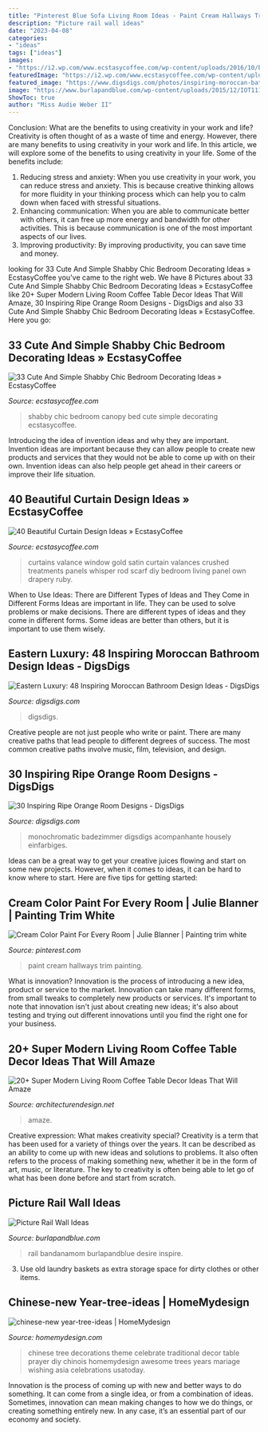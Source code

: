```yaml
---
title: "Pinterest Blue Sofa Living Room Ideas - Paint Cream Hallways Trim Painting"
description: "Picture rail wall ideas"
date: "2023-04-08"
categories:
- "ideas"
tags: ["ideas"]
images:
- "https://i2.wp.com/www.ecstasycoffee.com/wp-content/uploads/2016/10/beautiful-window-valance-curtains.jpg?resize=600%2C801"
featuredImage: "https://i2.wp.com/www.ecstasycoffee.com/wp-content/uploads/2016/08/Shabby-Chic-Kids-Bedroom-With-A-Canopy-Bed.jpg"
featured_image: "https://www.digsdigs.com/photos/inspiring-moroccan-bathrooms-41-554x739.jpg"
image: "https://www.burlapandblue.com/wp-content/uploads/2015/12/IOT1112_hmtrupp10.jpg"
ShowToc: true
author: "Miss Audie Weber II"
---
```



Conclusion: What are the benefits to using creativity in your work and life?
Creativity is often thought of as a waste of time and energy. However, there are many benefits to using creativity in your work and life. In this article, we will explore some of the benefits to using creativity in your life. Some of the benefits include: 
1) Reducing stress and anxiety: When you use creativity in your work, you can reduce stress and anxiety. This is because creative thinking allows for more fluidity in your thinking process which can help you to calm down when faced with stressful situations. 
2) Enhancing communication: When you are able to communicate better with others, it can free up more energy and bandwidth for other activities. This is because communication is one of the most important aspects of our lives. 
3) Improving productivity: By improving productivity, you can save time and money.

	

		
looking for 33 Cute And Simple Shabby Chic Bedroom Decorating Ideas » EcstasyCoffee you've came to the right web. We have 8 Pictures about 33 Cute And Simple Shabby Chic Bedroom Decorating Ideas » EcstasyCoffee like 20+ Super Modern Living Room Coffee Table Decor Ideas That Will Amaze, 30 Inspiring Ripe Orange Room Designs - DigsDigs and also 33 Cute And Simple Shabby Chic Bedroom Decorating Ideas » EcstasyCoffee. Here you go:
		
    
## 33 Cute And Simple Shabby Chic Bedroom Decorating Ideas » EcstasyCoffee

<img loading=lazy src="https://i2.wp.com/www.ecstasycoffee.com/wp-content/uploads/2016/08/Shabby-Chic-Kids-Bedroom-With-A-Canopy-Bed.jpg" onerror="this.onerror=null;this.src='https://tse2.mm.bing.net/th?id=OIP.oVXacVJx3FoYQ5XCMhbWGAHaJ4&amp;pid=15.1';" alt="33 Cute And Simple Shabby Chic Bedroom Decorating Ideas » EcstasyCoffee">

_Source: ecstasycoffee.com_

>shabby chic bedroom canopy bed cute simple decorating ecstasycoffee. 

	

Introducing the idea of invention ideas and why they are important.
Invention ideas are important because they can allow people to create new products and services that they would not be able to come up with on their own. Invention ideas can also help people get ahead in their careers or improve their life situation.

    
## 40 Beautiful Curtain Design Ideas » EcstasyCoffee

<img loading=lazy src="https://i2.wp.com/www.ecstasycoffee.com/wp-content/uploads/2016/10/beautiful-window-valance-curtains.jpg?resize=600%2C801" onerror="this.onerror=null;this.src='https://tse2.mm.bing.net/th?id=OIP.ZY0Kfm_OqDXUdIBxVEuBKwHaJ4&amp;pid=15.1';" alt="40 Beautiful Curtain Design Ideas » EcstasyCoffee">

_Source: ecstasycoffee.com_

>curtains valance window gold satin curtain valances crushed treatments panels whisper rod scarf diy bedroom living panel own drapery ruby. 

	

When to Use Ideas: There are Different Types of Ideas and They Come in Different Forms
Ideas are important in life. They can be used to solve problems or make decisions. There are different types of ideas and they come in different forms. Some ideas are better than others, but it is important to use them wisely.

    
## Eastern Luxury: 48 Inspiring Moroccan Bathroom Design Ideas - DigsDigs

<img loading=lazy src="https://www.digsdigs.com/photos/inspiring-moroccan-bathrooms-41-554x739.jpg" onerror="this.onerror=null;this.src='https://tse3.mm.bing.net/th?id=OIP.nEXLn6XvexFU9uVYO14reQHaJ4&amp;pid=15.1';" alt="Eastern Luxury: 48 Inspiring Moroccan Bathroom Design Ideas - DigsDigs">

_Source: digsdigs.com_

>digsdigs. 

	

Creative people are not just people who write or paint. There are many creative paths that lead people to different degrees of success. The most common creative paths involve music, film, television, and design.

    
## 30 Inspiring Ripe Orange Room Designs - DigsDigs

<img loading=lazy src="https://www.digsdigs.com/photos/bright-and-inspiring-orange-room-designs-18.jpg" onerror="this.onerror=null;this.src='https://tse3.mm.bing.net/th?id=OIP.7PK3Cf_wPfMezy1qKjPLfAHaJ-&amp;pid=15.1';" alt="30 Inspiring Ripe Orange Room Designs - DigsDigs">

_Source: digsdigs.com_

>monochromatic badezimmer digsdigs acompanhante housely einfarbiges. 

	

Ideas can be a great way to get your creative juices flowing and start on some new projects. However, when it comes to ideas, it can be hard to know where to start. Here are five tips for getting started: 

    
## Cream Color Paint For Every Room | Julie Blanner | Painting Trim White

<img loading=lazy src="https://i.pinimg.com/736x/fd/1f/ed/fd1fed2f59bbcd1fc7af945c60395ea8.jpg" onerror="this.onerror=null;this.src='https://tse1.mm.bing.net/th?id=OIP.ci_VypM4tNLaN27kwNVlmgHaLH&amp;pid=15.1';" alt="Cream Color Paint For Every Room | Julie Blanner | Painting trim white">

_Source: pinterest.com_

>paint cream hallways trim painting. 

	

What is innovation?
Innovation is the process of introducing a new idea, product or service to the market. Innovation can take many different forms, from small tweaks to completely new products or services. It's important to note that innovation isn't just about creating new ideas; it's also about testing and trying out different innovations until you find the right one for your business.

    
## 20+ Super Modern Living Room Coffee Table Decor Ideas That Will Amaze

<img loading=lazy src="https://cdn.architecturendesign.net/wp-content/uploads/2015/11/AD-03-warm-candle-lighted-home-decor.jpg" onerror="this.onerror=null;this.src='https://tse1.mm.bing.net/th?id=OIP.U2GCJjcjYH24KabN9h4EuwHaLH&amp;pid=15.1';" alt="20+ Super Modern Living Room Coffee Table Decor Ideas That Will Amaze">

_Source: architecturendesign.net_

>amaze. 

	

Creative expression: What makes creativity special?
Creativity is a term that has been used for a variety of things over the years. It can be described as an ability to come up with new ideas and solutions to problems. It also often refers to the process of making something new, whether it be in the form of art, music, or literature. The key to creativity is often being able to let go of what has been done before and start from scratch.

    
## Picture Rail Wall Ideas

<img loading=lazy src="https://www.burlapandblue.com/wp-content/uploads/2015/12/IOT1112_hmtrupp10.jpg" onerror="this.onerror=null;this.src='https://tse1.mm.bing.net/th?id=OIP.8hwDR1XlE7p0tJUoL7kGZgHaLH&amp;pid=15.1';" alt="Picture Rail Wall Ideas">

_Source: burlapandblue.com_

>rail bandanamom burlapandblue desire inspire. 

	

3. Use old laundry baskets as extra storage space for dirty clothes or other items.

    
## Chinese-new Year-tree-ideas | HomeMydesign

<img loading=lazy src="https://homemydesign.com/wp-content/uploads/2015/02/chinese-new-year-tree-ideas.jpg" onerror="this.onerror=null;this.src='https://tse2.mm.bing.net/th?id=OIP.xGF1cJ1NQ9QSlE3mVmUkkwHaJ7&amp;pid=15.1';" alt="chinese-new year-tree-ideas | HomeMydesign">

_Source: homemydesign.com_

>chinese tree decorations theme celebrate traditional decor table prayer diy chinois homemydesign awesome trees years mariage wishing asia celebrations usatoday. 

	

Innovation is the process of coming up with new and better ways to do something. It can come from a single idea, or from a combination of ideas. Sometimes, innovation can mean making changes to how we do things, or creating something entirely new. In any case, it’s an essential part of our economy and society.

